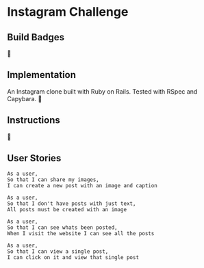 Instagram Challenge
===================

Build Badges
-------
:construction:


Implementation
-------
An Instagram clone built with Ruby on Rails. Tested with RSpec and Capybara.
:construction:


Instructions
-------
:construction:


User Stories
-------
```
As a user,
So that I can share my images,
I can create a new post with an image and caption

As a user,
So that I don't have posts with just text,
All posts must be created with an image

As a user,
So that I can see whats been posted,
When I visit the website I can see all the posts

As a user,
So that I can view a single post,
I can click on it and view that single post
```
